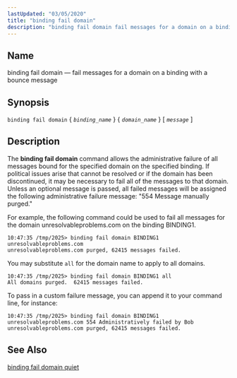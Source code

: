 ```yaml
---
lastUpdated: "03/05/2020"
title: "binding fail domain"
description: "binding fail domain fail messages for a domain on a binding with a bounce message binding fail domain binding name domain name message The binding fail domain command allows the administrative failure of all messages bound for the specified domain on the specified binding If political issues arise that cannot..."
---
```


<a name="console_commands.binding_fail_domain"></a> 
## Name

binding fail domain — fail messages for a domain on a binding with a bounce message

## Synopsis

`binding fail domain` { *`binding_name`* } { *`domain_name`* } [ *`message`* ]

<a name="idp12412576"></a> 
## Description

The **binding fail domain**             command allows the administrative failure of all messages bound for the specified domain on the specified binding. If political issues arise that cannot be resolved or if the domain has been discontinued, it may be necessary to fail all of the messages to that domain. Unless an optional message is passed, all failed messages will be assigned the following administrative failure message: "554 Message manually purged."

For example, the following command could be used to fail all messages for the domain unresolvableproblems.com on the binding BINDING1.

```
10:47:35 /tmp/2025> binding fail domain BINDING1 unresolvableproblems.com
unresolvableproblems.com purged, 62415 messages failed.
```

You may substitute `all` for the domain name to apply to all domains.

```
10:47:35 /tmp/2025> binding fail domain BINDING1 all
All domains purged.  62415 messages failed.
```

To pass in a custom failure message, you can append it to your command line, for instance:

```
10:47:35 /tmp/2025> binding fail domain BINDING1 unresolvableproblems.com 554 Administratively failed by Bob
unresolvableproblems.com purged, 62415 messages failed.
```
<a name="idp11121376"></a> 
## See Also

[binding fail domain quiet](/momentum/4/console-commands/binding-fail-domain-quiet)
